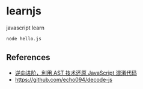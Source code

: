 # learnjs
javascript learn

```bash
node hello.js
```

## References
- [逆向进阶，利用 AST 技术还原 JavaScript 混淆代码](https://www.cnblogs.com/ikdl/p/16228740.html)
- https://github.com/echo094/decode-js
